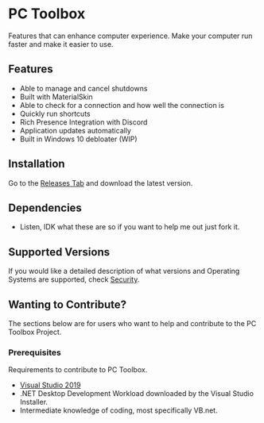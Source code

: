 # PC Toolbox
Features that can enhance computer experience. Make your computer run faster and make it easier to use.

## Features
- Able to manage and cancel shutdowns
- Built with MaterialSkin 
- Able to check for a connection and how well the connection is
- Quickly run shortcuts
- Rich Presence Integration with Discord
- Application updates automatically
- Built in Windows 10 debloater (WIP)

## Installation
Go to the [Releases Tab](https://github.com/byronbytes/PC-Toolbox/releases) and download the latest version. 


## Dependencies
- Listen, IDK what these are so if you want to help me out just fork it.

## Supported Versions
If you would like a detailed description of what versions and Operating Systems are supported, check [Security](https://github.com/byronbytes/PC-Toolbox/blob/master/SECURITY.md).




## Wanting to Contribute?
The sections below are for users who want to help and contribute to the PC Toolbox Project.


### Prerequisites
Requirements to contribute to PC Toolbox.

- [Visual Studio 2019](https://visualstudio.microsoft.com/thank-you-downloading-visual-studio/?sku=Community&rel=16)
- .NET Desktop Development Workload downloaded by the Visual Studio Installer.
- Intermediate knowledge of coding, most specifically VB.net.









